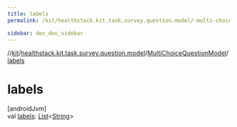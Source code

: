 ```yaml
---
title: labels
permalink: /kit/healthstack.kit.task.survey.question.model/-multi-choice-question-model/labels.html

sidebar: dev_doc_sidebar
---
```

//[kit](../../../kit.html)/[healthstack.kit.task.survey.question.model](../index.html)/[MultiChoiceQuestionModel](index.html)/[labels](labels.html)



# labels



[androidJvm]\
val [labels](labels.html): [List](https://kotlinlang.org/api/latest/jvm/stdlib/kotlin.collections/-list/index.html)&lt;[String](https://kotlinlang.org/api/latest/jvm/stdlib/kotlin/-string/index.html)&gt;





